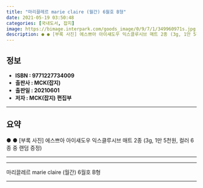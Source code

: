 ```yaml
---
title: "마리끌레르 marie claire (월간) 6월호 B형"
date: 2021-05-19 03:50:48
categories: [국내도서, 잡지]
image: https://bimage.interpark.com/goods_image/0/9/7/1/349960971s.jpg
description: ● ● [부록 사진] 에스쁘아 아이섀도우 익스클루시브 매트 2종 (3g, 1만 5천원, 컬러 6종 중 랜덤 증정)
---
```


## **정보**

- **ISBN : 9771227734009**
- **출판사 : MCK(잡지)**
- **출판일 : 20210601**
- **저자 : MCK(잡지) 편집부**

------



## **요약**

●  ●  [부록 사진] 에스쁘아 아이섀도우 익스클루시브 매트 2종 (3g, 1만 5천원, 컬러 6종 중 랜덤 증정)

------



------


마리끌레르 marie claire (월간) 6월호 B형 

------


